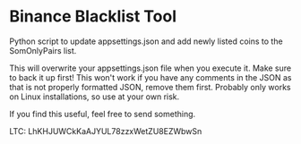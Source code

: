 Binance Blacklist Tool
========================
Python script to update appsettings.json and add newly listed coins to the SomOnlyPairs list.

This will overwrite your appsettings.json file when you execute it.  Make sure to back it up first!
This won't work if you have any comments in the JSON as that is not properly formatted JSON, remove them first.
Probably only works on Linux installations, so use at your own risk.

If you find this useful, feel free to send something.

LTC: LhKHJUWCkKaAJYUL78zzxWetZU8EZWbwSn
